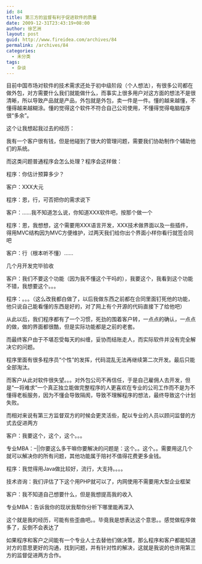 ```yaml
---
id: 84
title: 第三方的监督有利于促进软件的质量
date: 2009-12-31T23:43:19+08:00
author: 徐艺洲
layout: post
guid: http://www.fireidea.com/archives/84
permalink: /archives/84
categories:
  - 未分类
tags:
  - 杂谈
---
```

<div id="sina_keyword_ad_area2" class="articalContent   ">
  <p>
    目前中国市场对软件的技术需求还处于初中级阶段（个人想法），有很多公司都在做外包，对方需要什么我们就能做什么，而事实上很多用户对这方面的想法不是很清晰，所以导致产品就是产品，外包就是外包，卖一件是一件。懂的越来越懂，不懂得越来越糊涂。懂的觉得这个软件不符合自己公司使用，不懂得觉得电脑程序很“多余”。
  </p></p> 
  
  <p>
    这个让我想起我过去的经历：
  </p></p> 
  
  <p>
    我有一个客户很有钱，但是他碰到了很大的管理问题，需要我们协助制作个辅助他们的系统。
  </p>
  
  <p>
    而这类问题普通程序会怎么处理？程序会这样做：
  </p>
  
  <p>
    程序：你估计预算多少？
  </p>
  
  <p>
    客户：XXX大元
  </p>
  
  <p>
    程序：恩，行，可否把你的需求说下
  </p>
  
  <p>
    客户：……我不知道怎么说，你知道XXX软件吧，按那个做一个
  </p>
  
  <p>
    程序：恩，我想想，这个需要用XXX语言开发，XXX技术做界面以及一些插件，得用MVC结构因为MVC方便维护，过两天我们给你出个界面小样你看行就签合同吧
  </p>
  
  <p>
    客户：行（根本听不懂）……
  </p>
  
  <p>
    几个月开发完毕验收
  </p>
  
  <p>
    客户：我们不要这个功能（因为我不懂这个干吗的），我要这个，我看到这个功能不错，我想要这个。。。
  </p>
  
  <p>
    程序：。。。（这么改我都白做了，以后我做东西之前都在合同里面钉死他的功能，他只说自己能看懂的东西是好的，对了网上有个开源的代码直接下了给他吧）
  </p>
  
  <p>
    从此以后，我们程序都有了一个习惯，死劲的围着客户转，一点点的确认，一点点的做，做的界面都很酷，但是实际功能都是之前的老套。
  </p></p> 
  
  <p>
    而最终客户由于不堪忍受每天的纠缠，妥协而结账走人，而实际软件并没有完全解决它的问题。
  </p>
  
  <p>
    程序里面有很多程序员“个性”的发挥，代码混乱无法再继续第二次开发。最后只能全部淘汰。
  </p></p> 
  
  <p>
    而客户从此对软件很失望。。。对外包公司不再信任，于是自己雇佣人去开发，但是“一将难求”一个真正独立能做完整程序的人更喜欢在专业的公司工作而不是为不懂得老板服务，因为不懂会导致隔阂，导致不理解程序的想法，最终导致这个计划失败。
  </p></p> 
  
  <p>
    而相对来说有第三方监督双方的时候会更灵活些，配以专业的人员以顾问监督的方式去促进两方
  </p></p> 
  
  <p>
    客户：我要这个，这个，这个。。。
  </p>
  
  <p>
    专业MBA：&#8211;||你要这么多干嘛你要解决的问题是：这个。。这个。。需要用这几个就可以解决你的所有问题，其他功能属于陪衬不值得花费更多金钱。
  </p></p> 
  
  <p>
    程序：我觉得用Java做比较好，流行，大支持。。。。
  </p>
  
  <p>
    技术咨询：我们评估了下这个用PHP就可以了，内网使用不需要用大型企业框架
  </p></p> 
  
  <p>
    客户：我不知道自己想要什么，但是我想提高我的收入
  </p>
  
  <p>
    专业MBA：告诉我你的现状我帮你分析下哪里能再深入
  </p></p> 
  
  <p>
    这个就是我的经历，可能有些歪曲吧。。毕竟我是想表达这个意思。。感觉做程序做多了，反倒不会表达了
  </p></p> 
  
  <p>
    如果程序和客户之间能有一个专业人士去替他们做决策，那么程序和客户都能知道对方的意思更好的沟通，找到问题，并有针对性的解决，这就是我说的也许用第三方的监督促进两方合作。
  </p>